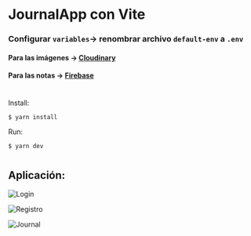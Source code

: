 # JournalApp con Vite


### Configurar `variables`-> renombrar archivo `default-env` a `.env`


#### Para las imágenes -> [Cloudinary](https://cloudinary.com)
#### Para las notas -> [Firebase](https://firebase.google.com/)

#
Install:
```
$ yarn install
```
Run:
```
$ yarn dev
```
#
## Aplicación: 

![Login](https://live.staticflickr.com/65535/52284564985_20c762bb1a.jpg "Login app")

![Registro](https://live.staticflickr.com/65535/52284081101_80295e6a37_w.jpg "Registro app")

![Journal](https://live.staticflickr.com/65535/52283102302_6a909e5af1.jpg "Journal app")